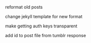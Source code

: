 reformat old posts

change jekyll template for new format

make getting auth keys transparent

add id to post file from tumblr response
